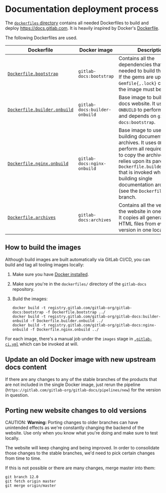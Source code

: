 # Documentation deployment process

The [`dockerfiles` directory](https://gitlab.com/gitlab-org/gitlab-docs/blob/master/dockerfiles/)
contains all needed Dockerfiles to build and deploy <https://docs.gitlab.com>. It
is heavily inspired by Docker's
[Dockerfile](https://github.com/docker/docker.github.io/blob/06ed03db13895bfe867761b6fc2ad40acf6026dd/Dockerfile).

The following Dockerfiles are used.

| Dockerfile | Docker image | Description |
| ---------- | ------------ | ----------- |
| [`Dockerfile.bootstrap`](https://gitlab.com/gitlab-org/gitlab-docs/blob/master/dockerfiles/Dockerfile.bootstrap) | `gitlab-docs:bootstrap` | Contains all the dependencies that are needed to build the website. If the gems are updated and `Gemfile{,.lock}` changes, the image must be rebuilt. |
| [`Dockerfile.builder.onbuild`](https://gitlab.com/gitlab-org/gitlab-docs/blob/master/dockerfiles/Dockerfile.builder.onbuild) | `gitlab-docs:builder-onbuild` | Base image to build the docs website. It uses `ONBUILD` to perform all steps and depends on `gitlab-docs:bootstrap`. |
| [`Dockerfile.nginx.onbuild`](https://gitlab.com/gitlab-org/gitlab-docs/blob/master/dockerfiles/Dockerfile.nginx.onbuild) | `gitlab-docs:nginx-onbuild` | Base image to use for building documentation archives. It uses `ONBUILD` to perform all required steps to copy the archive, and relies upon its parent `Dockerfile.builder.onbuild` that is invoked when building single documentation archives (see the `Dockerfile` of each branch. |
| [`Dockerfile.archives`](https://gitlab.com/gitlab-org/gitlab-docs/blob/master/dockerfiles/Dockerfile.archives) | `gitlab-docs:archives` | Contains all the versions of the website in one archive. It copies all generated HTML files from every version in one location. |

## How to build the images

Although build images are built automatically via GitLab CI/CD, you can build
and tag all tooling images locally:

1. Make sure you have [Docker installed](https://docs.docker.com/install/).
1. Make sure you're in the `dockerfiles/` directory of the `gitlab-docs` repository.
1. Build the images:

   ```shell
   docker build -t registry.gitlab.com/gitlab-org/gitlab-docs:bootstrap -f Dockerfile.bootstrap ../
   docker build -t registry.gitlab.com/gitlab-org/gitlab-docs:builder-onbuild -f Dockerfile.builder.onbuild ../
   docker build -t registry.gitlab.com/gitlab-org/gitlab-docs:nginx-onbuild -f Dockerfile.nginx.onbuild ../
   ```

For each image, there's a manual job under the `images` stage in
[`.gitlab-ci.yml`](https://gitlab.com/gitlab-org/gitlab-docs/blob/master/.gitlab-ci.yml) which can be invoked at will.

## Update an old Docker image with new upstream docs content

If there are any changes to any of the stable branches of the products that are
not included in the single Docker image, just rerun the pipeline (`https://gitlab.com/gitlab-org/gitlab-docs/pipelines/new`)
for the version in question.

## Porting new website changes to old versions

CAUTION: **Warning:**
Porting changes to older branches can have unintended effects as we're constantly
changing the backend of the website. Use only when you know what you're doing
and make sure to test locally.

The website will keep changing and being improved. In order to consolidate
those changes to the stable branches, we'd need to pick certain changes
from time to time.

If this is not possible or there are many changes, merge master into them:

```shell
git branch 12.0
git fetch origin master
git merge origin/master
```

